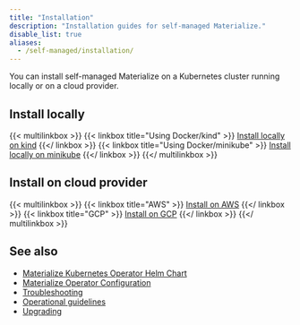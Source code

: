 ```yaml
---
title: "Installation"
description: "Installation guides for self-managed Materialize."
disable_list: true
aliases:
  - /self-managed/installation/
---
```


You can install self-managed Materialize on a Kubernetes cluster running locally
or on a cloud provider.

## Install locally

{{< multilinkbox >}}
{{< linkbox title="Using Docker/kind" >}}
[Install locally on kind](/self-managed/installation/install-on-local-kind/)
{{</ linkbox >}}
{{< linkbox  title="Using Docker/minikube" >}}
[Install locally on minikube](/self-managed/installation/install-on-local-minikube/)
{{</ linkbox >}}
{{</ multilinkbox >}}

## Install on cloud provider

{{< multilinkbox >}}
{{< linkbox title="AWS" >}}
[Install on AWS](/self-managed/installation/install-on-aws/)
{{</ linkbox >}}
{{< linkbox title="GCP" >}}
[Install on GCP](/self-managed/installation/install-on-gcp/)
{{</ linkbox >}}
{{</ multilinkbox >}}

## See also

- [Materialize Kubernetes Operator Helm Chart](/self-managed/)
- [Materialize Operator Configuration](/self-managed/configuration/)
- [Troubleshooting](/self-managed/troubleshooting/)
- [Operational guidelines](/self-managed/operational-guidelines/)
- [Upgrading](/self-managed/upgrading/)
